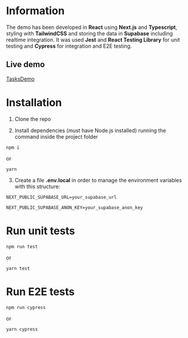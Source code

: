 # Information

The demo has been developed in **React** using **Next.js** and **Typescript**, styling with **TailwindCSS** and storing the data in **Supabase** including realtime integration. It was used **Jest** and **React Testing Library** for unit testing and **Cypress** for integration and E2E testing.

## Live demo

[TasksDemo](https://tasksdemo.vercel.app/)

# Installation

1. Clone the repo

2. Install dependencies (must have Node.js installed) running the command inside the project folder

`npm i`

or

`yarn`

3. Create a file **.env.local** in order to manage the environment variables with this structure:

`NEXT_PUBLIC_SUPABASE_URL=your_supabase_url`

`NEXT_PUBLIC_SUPABASE_ANON_KEY=your_supabase_anon_key`

# Run unit tests

`npm run test`

or

`yarn test`

# Run E2E tests

`npm run cypress`

or

`yarn cypress`
